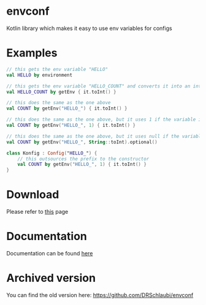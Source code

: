 # envconf
Kotlin library which makes it easy to use env variables for configs

# Examples
```kotlin
// this gets the env variable "HELLO"
val HELLO by environment

// this gets the env variable "HELLO_COUNT" and converts it into an int
val HELLO_COUNT by getEnv { it.toInt() }

// this does the same as the one above
val COUNT by getEnv("HELLO_") { it.toInt() }

// this does the same as the one above, but it uses 1 if the variable is missing
val COUNT by getEnv("HELLO_", 1) { it.toInt() }

// this does the same as the one above, but it uses null if the variable is missing
val COUNT by getEnv("HELLO_", String::toInt).optional()

class Konfig : Config("HELLO_") {
    // this outsources the prefix to the constructor
    val COUNT by getEnv("HELLO_", 1) { it.toInt() }
}
```

# Download
Please refer to [this](../README.md#download) page

# Documentation
Documentation can be found [here](https://stdx.schlau.bi/stdx-envconf)

# Archived version
You can find the old version here: https://github.com/DRSchlaubi/envconf
